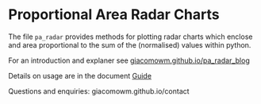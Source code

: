 # Proportional Area Radar Charts
The file `pa_radar` provides methods for plotting radar charts which enclose and area proportional to the sum of the (normalised) values within python.

For an introduction and explaner see  [giacomowm.github.io/pa_radar_blog](https://giacomowm.github.io/pa_radar_blog)

Details on usage are in the document [Guide](Guide.md)

Questions and enquiries: giacomowm.github.io/contact
